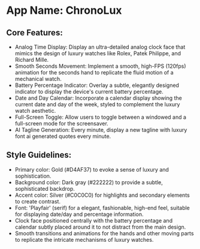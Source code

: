 # **App Name**: ChronoLux

## Core Features:

- Analog Time Display: Display an ultra-detailed analog clock face that mimics the design of luxury watches like Rolex, Patek Philippe, and Richard Mille.
- Smooth Seconds Movement: Implement a smooth, high-FPS (120fps) animation for the seconds hand to replicate the fluid motion of a mechanical watch.
- Battery Percentage Indicator: Overlay a subtle, elegantly designed indicator to display the device's current battery percentage.
- Date and Day Calendar: Incorporate a calendar display showing the current date and day of the week, styled to complement the luxury watch aesthetic.
- Full-Screen Toggle: Allow users to toggle between a windowed and a full-screen mode for the screensaver.
- AI Tagline Generation: Every minute, display a new tagline with luxury font ai generated quotes every minute.

## Style Guidelines:

- Primary color: Gold (#D4AF37) to evoke a sense of luxury and sophistication.
- Background color: Dark gray (#222222) to provide a subtle, sophisticated backdrop.
- Accent color: Silver (#C0C0C0) for highlights and secondary elements to create contrast.
- Font: 'Playfair' (serif) for a elegant, fashionable, high-end feel, suitable for displaying date/day and percentage information.
- Clock face positioned centrally with the battery percentage and calendar subtly placed around it to not distract from the main design.
- Smooth transitions and animations for the hands and other moving parts to replicate the intricate mechanisms of luxury watches.